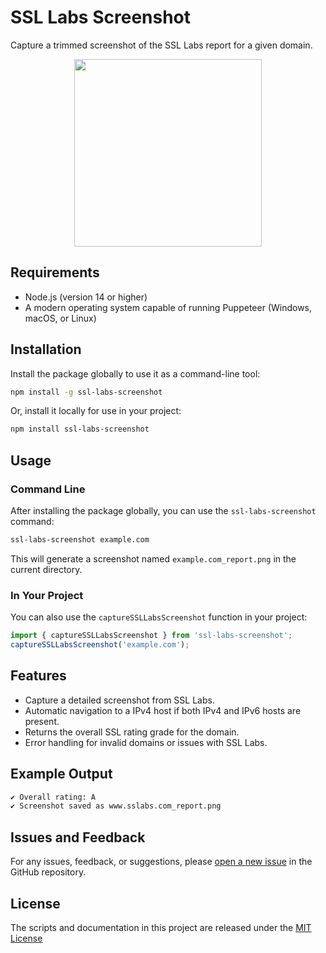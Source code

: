 # SSL Labs Screenshot

Capture a trimmed screenshot of the SSL Labs report for a given domain.

<p align="center"><img src="https://raw.githubusercontent.com/marksowell/ssl-labs-screenshot-js/main/images/www.ssllabs.com_report.png" width="300px" />

## Requirements

- Node.js (version 14 or higher)
- A modern operating system capable of running Puppeteer (Windows, macOS, or Linux)

## Installation

Install the package globally to use it as a command-line tool:

```bash
npm install -g ssl-labs-screenshot
```

Or, install it locally for use in your project:

```bash
npm install ssl-labs-screenshot
```

## Usage

### Command Line

After installing the package globally, you can use the `ssl-labs-screenshot` command:

```bash
ssl-labs-screenshot example.com
```

This will generate a screenshot named `example.com_report.png` in the current directory.

### In Your Project

You can also use the `captureSSLLabsScreenshot` function in your project:

```javascript
import { captureSSLLabsScreenshot } from 'ssl-labs-screenshot';
captureSSLLabsScreenshot('example.com');
```

## Features

- Capture a detailed screenshot from SSL Labs.
- Automatic navigation to a IPv4 host if both IPv4 and IPv6 hosts are present.
- Returns the overall SSL rating grade for the domain.
- Error handling for invalid domains or issues with SSL Labs.

## Example Output

```bash
✔ Overall rating: A
✔ Screenshot saved as www.sslabs.com_report.png
```

## Issues and Feedback

For any issues, feedback, or suggestions, please [open a new issue](https://github.com/marksowell/ssl-labs-screenshot-js/issues) in the GitHub repository.

## License

The scripts and documentation in this project are released under the [MIT License](https://github.com/marksowell/ssl-labs-screenshot-js/blob/main/LICENSE)